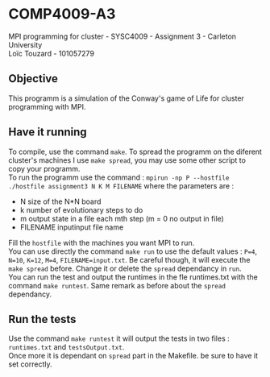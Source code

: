 # COMP4009-A3
MPI programming for cluster - SYSC4009 - Assignment 3 - Carleton University  
Loïc Touzard - 101057279

## Objective

This programm is a simulation of the Conway's game of Life for cluster programming with MPI.  

## Have it running

To compile, use the command `make`.
To spread the programm on the diferent cluster's machines I use `make spread`, you may use some other script to copy your programm.  
To run the programm use the command : `mpirun -np P --hostfile ./hostfile assignment3 N K M FILENAME` where the parameters are :  
* N size of the N*N board  
* k number of evolutionary steps to do  
* m output state in a file each mth step (m = 0 no output in file)
* FILENAME inputinput file name  

Fill the `hostfile` with the machines you want MPI to run.  
You can use directly the command `make run` to use the default values : `P=4`, `N=10`, `K=12`, `M=4`, `FILENAME=input.txt`. Be careful though, it will execute the `make spread` before. Change it or delete the `spread` dependancy in `run`.  
You can run the test and output the runtimes in the fle runtimes.txt with the command `make runtest`. Same remark as before about the `spread` dependancy.


## Run the tests
Use the command `make runtest` it will output the tests in two files : `runtimes.txt` and `testsOutput.txt`.  
Once more it is dependant on `spread` part in the Makefile. be sure to have it set correctly.
